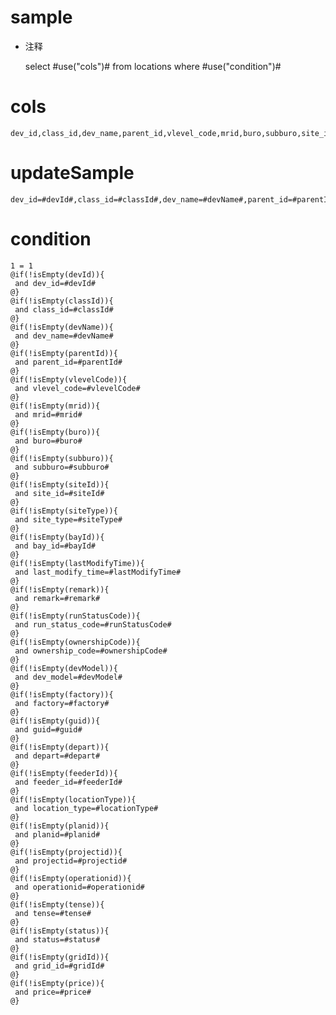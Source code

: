 sample
===
* 注释

	select #use("cols")# from locations  where  #use("condition")#

cols
===
	dev_id,class_id,dev_name,parent_id,vlevel_code,mrid,buro,subburo,site_id,site_type,bay_id,last_modify_time,remark,run_status_code,ownership_code,dev_model,factory,guid,depart,feeder_id,location_type,planid,projectid,operationid,tense,status,grid_id,price

updateSample
===
	
	dev_id=#devId#,class_id=#classId#,dev_name=#devName#,parent_id=#parentId#,vlevel_code=#vlevelCode#,mrid=#mrid#,buro=#buro#,subburo=#subburo#,site_id=#siteId#,site_type=#siteType#,bay_id=#bayId#,last_modify_time=#lastModifyTime#,remark=#remark#,run_status_code=#runStatusCode#,ownership_code=#ownershipCode#,dev_model=#devModel#,factory=#factory#,guid=#guid#,depart=#depart#,feeder_id=#feederId#,location_type=#locationType#,planid=#planid#,projectid=#projectid#,operationid=#operationid#,tense=#tense#,status=#status#,grid_id=#gridId#,price=#price#

condition
===

	1 = 1  
	@if(!isEmpty(devId)){
	 and dev_id=#devId#
	@}
	@if(!isEmpty(classId)){
	 and class_id=#classId#
	@}
	@if(!isEmpty(devName)){
	 and dev_name=#devName#
	@}
	@if(!isEmpty(parentId)){
	 and parent_id=#parentId#
	@}
	@if(!isEmpty(vlevelCode)){
	 and vlevel_code=#vlevelCode#
	@}
	@if(!isEmpty(mrid)){
	 and mrid=#mrid#
	@}
	@if(!isEmpty(buro)){
	 and buro=#buro#
	@}
	@if(!isEmpty(subburo)){
	 and subburo=#subburo#
	@}
	@if(!isEmpty(siteId)){
	 and site_id=#siteId#
	@}
	@if(!isEmpty(siteType)){
	 and site_type=#siteType#
	@}
	@if(!isEmpty(bayId)){
	 and bay_id=#bayId#
	@}
	@if(!isEmpty(lastModifyTime)){
	 and last_modify_time=#lastModifyTime#
	@}
	@if(!isEmpty(remark)){
	 and remark=#remark#
	@}
	@if(!isEmpty(runStatusCode)){
	 and run_status_code=#runStatusCode#
	@}
	@if(!isEmpty(ownershipCode)){
	 and ownership_code=#ownershipCode#
	@}
	@if(!isEmpty(devModel)){
	 and dev_model=#devModel#
	@}
	@if(!isEmpty(factory)){
	 and factory=#factory#
	@}
	@if(!isEmpty(guid)){
	 and guid=#guid#
	@}
	@if(!isEmpty(depart)){
	 and depart=#depart#
	@}
	@if(!isEmpty(feederId)){
	 and feeder_id=#feederId#
	@}
	@if(!isEmpty(locationType)){
	 and location_type=#locationType#
	@}
	@if(!isEmpty(planid)){
	 and planid=#planid#
	@}
	@if(!isEmpty(projectid)){
	 and projectid=#projectid#
	@}
	@if(!isEmpty(operationid)){
	 and operationid=#operationid#
	@}
	@if(!isEmpty(tense)){
	 and tense=#tense#
	@}
	@if(!isEmpty(status)){
	 and status=#status#
	@}
	@if(!isEmpty(gridId)){
	 and grid_id=#gridId#
	@}
	@if(!isEmpty(price)){
	 and price=#price#
	@}